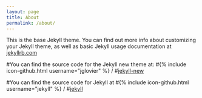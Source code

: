 ```yaml
---
layout: page
title: About
permalink: /about/
---
```


This is the base Jekyll theme. You can find out more info about customizing your Jekyll theme, as well as basic Jekyll usage documentation at [jekyllrb.com](http://jekyllrb.com/)

#You can find the source code for the Jekyll new theme at:
#{% include icon-github.html username="jglovier" %} /
#[jekyll-new](https://github.com/jglovier/jekyll-new)

#You can find the source code for Jekyll at
#{% include icon-github.html username="jekyll" %} /
#[jekyll](https://github.com/jekyll/jekyll)
